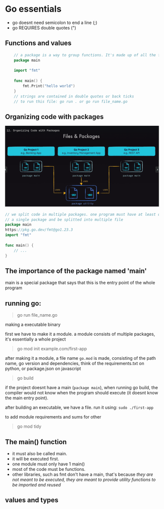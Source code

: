 # Go essentials 

- go doesnt need semicolon to end a line (;)
- go REQUIRES double quotes (")

## Functions and values 

```go
    // a package is a way to group functions. It's made up of all the files within the same directory
    package main

    import "fmt"

    func main() {
        fmt.Print("hello world")
    }
    // strings are contained in double quotes or back ticks 
    // to run this file: go run . or go run file_name.go
```

## Organizing code with packages

![alt text](image.png) 

```go
// we split code in multiple packages. one program must have at least one package
// a single package and be splitted into multiple file 
package main
https://pkg.go.dev/fmt@go1.23.3
import "fmt"

func main() {
    // ...
}

```

## The importance of the  package named 'main'

main is a special package that says that this is the entry point of the whole program

## running go:

> go run file_name.go

making a executable binary 

first we have to make it a module. a module consists of multiple packages, it's essentially a whole project 

> go mod init example.com/first-app 

after making it a module, a file name `go.mod` is made, consisting of the path name, go version and dependencies, think of the requirements.txt on python, or package.json on javascript 


> go build 

if the project doesnt have a main (`package main`), when running go build, the compiler would not know when the program should execute (it doesnt know the main entry point).

after building an executable, we have a file. run it using: `sudo ./first-app`


to add module requirements and sums for other 

> go mod tidy 

## The main() function 

- it must also be called main. 
- it will be executed first.
- one module must only have 1 main()
- most of the code must be functions.
- other libraries, such as fmt don't have a main, that's because *they are not meant to be executed, they are meant to provide utility functions to be imported and reused* 


## values and types


